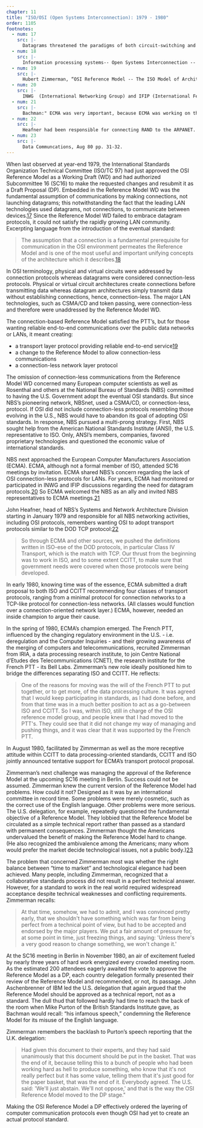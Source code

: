 ```yaml
---
chapter: 11
title: "ISO/OSI (Open Systems Interconnection): 1979 - 1980"
order: 1105
footnotes:
  - num: 17
    src: |-
      Datagrams threatened the paradigms of both circuit-switching and virtual-circuits networks
  - num: 18
    src: |-
      Information processing systems-- Open Systems Interconnection -- Basic Reference Model, Addendum 1: Connectionless-mode transmission, Ref. No. ISO 7498: 1984/Add.1: 1987(E) 
  - num: 19
    src: |-
      Hubert Zimmerman, “OSI Reference Model -- The ISO Model of Architecture for Open Systems Interconnection,” *IEEE Transactions on Communications*, Vol. Com-28, No. 4, April 1980, pp. 425-432
  - num: 20
    src: |-
      INWG  (International Networking Group) and IFIP (International Federation of Information Processing)
  - num: 21
    src: |-
      Bachman:" ECMA was very important, because ECMA was working on their own drafts between our meetings, and ECMA tried to provide a power equivalent to IBM."
  - num: 22
    src: |-
      Heafner had been responsible for connecting RAND to the ARPANET.
  - num: 23
    src: |-
      Data Communcations, Aug 80 pp. 31-32.
---
```


When last observed at year-end 1979, the International Standards Organization Technical Committee (ISO/TC 97) had just approved the OSI Reference Model as a Working Draft (WD) and had authorized Subcommittee 16 (SC16) to make the requested changes and resubmit it as a Draft Proposal (DP). Embedded in the Reference Model WD was the fundamental assumption of communications by making connections, not launching datagrams; this notwithstanding the fact that the leading LAN technologies used datagrams, not connections, to communicate between devices.<a name="fnloc17" href="#fn17">17</a> Since the Reference Model WD failed to embrace datagram protocols, it could not satisfy the rapidly growing LAN community. Excerpting language from the introduction of the eventual standard:

>The assumption that a connection is a fundamental prerequisite for communication in the OSI environment permeates the Reference Model and is one of the most useful and important unifying concepts of the architecture which it describes.<a name="fnloc18" href="#fn18">18</a>

In OSI terminology, physical and virtual circuits were addressed by connection protocols whereas datagrams were considered connection-less protocols. Physical or virtual circuit architectures create connections before transmitting data whereas datagram architectures simply transmit data without establishing connections, hence, connection-less. The major LAN technologies, such as CSMA/CD and token passing, were connection-less and therefore were unaddressed by the Reference Model WD.

The connection-based Reference Model satisfied the PTT’s, but for those wanting reliable end-to-end communications over the public data networks or LANs, it meant creating:

- a transport layer protocol providing reliable end-to-end service<a name="fnloc19" href="#fn19">19</a>
- a change to the Reference Model to allow connection-less communications
- a connection-less network layer protocol

The omission of connection-less communications from the Reference Model WD concerned many European computer scientists as well as Rosenthal and others at the National Bureau of Standards (NBS) committed to having the U.S. Government adopt the eventual OSI standards. But since NBS’s pioneering network, NBSnet, used a CSMA/CD, or connection-less, protocol. If OSI did not include connection-less protocols resembling those evolving in the U.S., NBS would have to abandon its goal of adopting OSI standards. In response, NBS pursued a multi-prong strategy. First, NBS sought help from the American National Standards Institute (ANSI), the U.S. representative to ISO. Only, ANSI’s members, companies, favored proprietary technologies and questioned the economic value of international standards.

NBS next approached the European Computer Manufacturers Association (ECMA). ECMA, although not a formal member of ISO, attended SC16 meetings by invitation. ECMA shared NBS’s concern regarding the lack of OSI connection-less protocols for LANs. For years, ECMA had monitored or participated in INWG and IFIP discussions regarding the need for datagram protocols.<a name="fnloc20" href="#fn20">20</a> So ECMA welcomed the NBS as an ally and invited NBS representatives to ECMA meetings.<a name="fnloc21" href="#fn21">21</a>

John Heafner, head of NBS’s Systems and Network Architecture Division starting in January 1979 and responsible for all NBS networking activities, including OSI protocols, remembers wanting OSI to adopt transport protocols similar to the DOD TCP protocol:<a name="fnloc22" href="#fn22">22</a>

>So through ECMA and other sources, we pushed the definitions written in ISO-ese of the DOD protocols, in particular Class IV Transport, which is the match with TCP. Our thrust from the beginning was to work in ISO, and to some extent CCITT, to make sure that government needs were covered when those protocols were being developed.

In early 1980, knowing time was of the essence, ECMA submitted a draft proposal to both ISO and CCITT recommending four classes of transport protocols, ranging from a minimal protocol for connection networks to a TCP-like protocol for connection-less networks. (All classes would function over a connection-oriented network layer.) ECMA, however, needed an inside champion to argue their cause.

In the spring of 1980, ECMA’s champion emerged. The French PTT, influenced by the changing regulatory environment in the U.S. - i.e. deregulation and the Computer Inquiries - and their growing awareness of the merging of computers and telecommunications, recruited Zimmerman from IRIA, a data processing research institute, to join Centre National d’Etudes des Telecommunications (CNET), the research institute for the French PTT - its Bell Labs. Zimmerman’s new role ideally positioned him to bridge the differences separating ISO and CCITT. He reflects:

>One of the reasons for moving was the will of the French PTT to put together, or to get more, of the data processing culture. It was agreed that I would keep participating in standards, as I had done before, and from that time was in a much better position to act as a go-between ISO and CCITT. So I was, within ISO, still in charge of the OSI reference model group, and people knew that I had moved to the PTT's. They could see that it did not change my way of managing and pushing things, and it was clear that it was supported by the French PTT.

In August 1980, facilitated by Zimmerman as well as the more receptive attitude within CCITT to data processing-oriented standards, CCITT and ISO jointly announced tentative support for ECMA’s transport protocol proposal.

Zimmerman’s next challenge was managing the approval of the Reference Model at the upcoming SC16 meeting in Berlin. Success could not be assumed. Zimmerman knew the current version of the Reference Model had problems. How could it not? Designed as it was by an international committee in record time. Some problems were merely cosmetic, such as the correct use of the English language. Other problems were more serious. The U.S. delegation, for example, repeatedly questioned the fundamental objective of a Reference Model. They lobbied that the Reference Model be circulated as a simple technical report rather than passed as a standard with permanent consequences. Zimmerman thought the Americans undervalued the benefit of making the Reference Model hard to change. (He also recognized the ambivalence among the Americans; many whom would prefer the market decide technological issues, not a public body.)<a name="fnloc23" href="#fn23">23</a>

The problem that concerned Zimmerman most was whether the right balance between “time to market” and technological elegance had been achieved. Many people, including Zimmerman, recognized that a collaborative standards process did not result in a perfect technical answer. However, for a standard to work in the real world required widespread acceptance despite technical weaknesses and conflicting requirements. Zimmerman recalls:

>At that time, somehow, we had to admit, and I was convinced pretty early, that we shouldn't have something which was far from being perfect from a technical point of view, but had to be accepted and endorsed by the major players. We put a fair amount of pressure for, at some point in time, just freezing things, and saying: 'Unless there's a very good reason to change something, we won't change it.'

At the SC16 meeting in Berlin in November 1980, an air of excitement fueled by nearly three years of hard work energized every crowded meeting room. As the estimated 200 attendees eagerly awaited the vote to approve the Reference Model as a DP, each country delegation formally presented their review of the Reference Model and recommended, or not, its passage. John Aschenbrenner of IBM led the U.S. delegation that again argued that the Reference Model should be approved as a technical report, not as a standard. The dull thud that followed hardly had time to reach the back of the room when Mike Purton of the British Standards Institute gave, as Bachman would recall: “his infamous speech,” condemning the Reference Model for its misuse of the English language.

Zimmerman remembers the backlash to Purton’s speech reporting that the U.K. delegation:

>Had given this document to their experts, and they had said unanimously that this document should be put in the basket. That was the end of it, because telling this to a bunch of people who had been working hard as hell to produce something, who know that it's not really perfect but it has some value, telling them that it's just good for the paper basket, that was the end of it. Everybody agreed. The U.S. said: 'We'll just abstain. We'll not oppose,' and that is the way the OSI Reference Model moved to the DP stage."

Making the OSI Reference Model a DP effectively ordered the layering of computer communication protocols even though OSI had yet to create an actual protocol standard.
